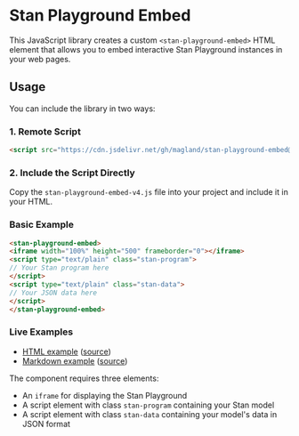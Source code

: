 # Stan Playground Embed

This JavaScript library creates a custom `<stan-playground-embed>` HTML element that allows you to embed interactive Stan Playground instances in your web pages.

## Usage

You can include the library in two ways:

### 1. Remote Script
```html
<script src="https://cdn.jsdelivr.net/gh/magland/stan-playground-embed@main/stan-playground-embed-v4.js"></script>
```

### 2. Include the Script Directly
Copy the `stan-playground-embed-v4.js` file into your project and include it in your HTML.

### Basic Example
```html
<stan-playground-embed>
<iframe width="100%" height="500" frameborder="0"></iframe>
<script type="text/plain" class="stan-program">
// Your Stan program here
</script>
<script type="text/plain" class="stan-data">
// Your JSON data here
</script>
</stan-playground-embed>
```

### Live Examples


- [HTML example](https://magland.github.io/stan-playground-embed/stan-playground-embed-example-remote-script) ([source](https://github.com/magland/stan-playground-embed/blob/main/stan-playground-embed-example-remote-script.html))
- [Markdown example](https://magland.github.io/stan-playground-embed/test_markdown) ([source](https://github.com/magland/stan-playground-embed/blob/main/test_markdown.md))

The component requires three elements:
- An `iframe` for displaying the Stan Playground
- A script element with class `stan-program` containing your Stan model
- A script element with class `stan-data` containing your model's data in JSON format
